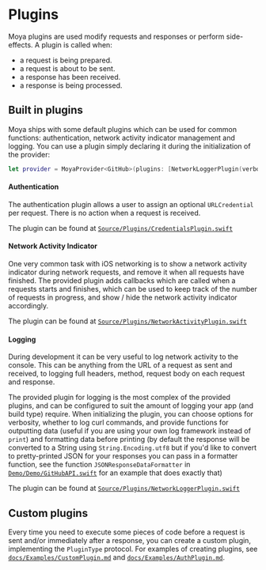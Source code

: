 Plugins
=======

Moya plugins are used modify requests and responses or perform side-effects. A
plugin is called when:
- a request is being prepared.
- a request is about to be sent.
- a response has been received.
- a response is being processed.

## Built in plugins
Moya ships with some default plugins which can be used for common functions: authentication, network activity indicator management and logging.
You can use a plugin simply declaring it during the initialization of the provider:

```swift
let provider = MoyaProvider<GitHub>(plugins: [NetworkLoggerPlugin(verbose: true)])
```

#### Authentication
The authentication plugin allows a user to assign an optional `URLCredential` per request. There is no action when a request is received.

The plugin can be found at [`Source/Plugins/CredentialsPlugin.swift`](../Source/Plugins/CredentialsPlugin.swift)

#### Network Activity Indicator
One very common task with iOS networking is to show a network activity indicator during network requests, and remove it when all requests have finished. The provided plugin adds callbacks which are called when a requests starts and finishes, which can be used to keep track of the number of requests in progress, and show / hide the network activity indicator accordingly.

The plugin can be found at [`Source/Plugins/NetworkActivityPlugin.swift`](../Source/Plugins/NetworkActivityPlugin.swift)

#### Logging
During development it can be very useful to log network activity to the console. This can be anything from the URL of a request as sent and received, to logging full headers, method, request body on each request and response.

The provided plugin for logging is the most complex of the provided plugins, and can be configured to suit the amount of logging your app (and build type) require. When initializing the plugin, you can choose options for verbosity, whether to log curl commands, and provide functions for outputting data (useful if you are using your own log framework instead of `print`) and formatting data before printing (by default the response will be converted to a String using `String.Encoding.utf8` but if you'd like to convert to pretty-printed JSON for your responses you can pass in a formatter function, see the function `JSONResponseDataFormatter` in [`Demo/Demo/GitHubAPI.swift`](../Demo/Demo/GitHubAPI.swift) for an example that does exactly that)

The plugin can be found at [`Source/Plugins/NetworkLoggerPlugin.swift`](../Source/Plugins/NetworkLoggerPlugin.swift)

## Custom plugins

Every time you need to execute some pieces of code before a request is sent and/or immediately after a response, you can create a custom plugin, implementing the `PluginType` protocol.
For examples of creating plugins, see [`docs/Examples/CustomPlugin.md`](Examples/CustomPlugin.md) and [`docs/Examples/AuthPlugin.md`](Examples/AuthPlugin.md).

